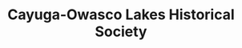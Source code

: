 ---
layout: repo
title: "Cayuga-Owasco Lakes Historical Society"
id: 21064
permalink: repos/21064/
---